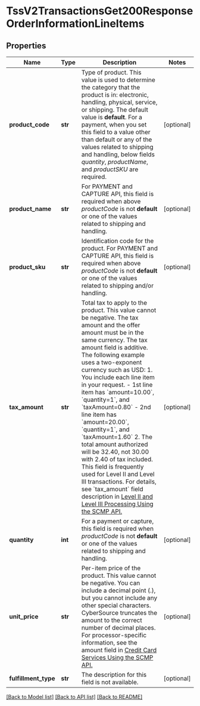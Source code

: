 # TssV2TransactionsGet200ResponseOrderInformationLineItems

## Properties
Name | Type | Description | Notes
------------ | ------------- | ------------- | -------------
**product_code** | **str** | Type of product. This value is used to determine the category that the product is in: electronic, handling, physical, service, or shipping. The default value is **default**.  For a payment, when you set this field to a value other than default or any of the values related to shipping and handling, below fields _quantity_, _productName_, and _productSKU_ are required.  | [optional] 
**product_name** | **str** | For PAYMENT and CAPTURE API, this field is required when above _productCode_ is not **default** or one of the values related to shipping and handling.  | [optional] 
**product_sku** | **str** | Identification code for the product. For PAYMENT and CAPTURE API, this field is required when above _productCode_ is not **default** or one of the values related to shipping and/or handling.  | [optional] 
**tax_amount** | **str** | Total tax to apply to the product. This value cannot be negative. The tax amount and the offer amount must be in the same currency. The tax amount field is additive.  The following example uses a two-exponent currency such as USD:  1. You include each line item in your request.     - 1st line item has &#x60;amount&#x3D;10.00&#x60;, &#x60;quantity&#x3D;1&#x60;, and &#x60;taxAmount&#x3D;0.80&#x60;     - 2nd line item has &#x60;amount&#x3D;20.00&#x60;, &#x60;quantity&#x3D;1&#x60;, and &#x60;taxAmount&#x3D;1.60&#x60; 2. The total amount authorized will be 32.40, not 30.00 with 2.40 of tax included.  This field is frequently used for Level II and Level III transactions.  For details, see &#x60;tax_amount&#x60; field description in [Level II and Level III Processing Using the SCMP API.](https://apps.cybersource.com/library/documentation/dev_guides/Level_2_3_SCMP_API/html/wwhelp/wwhimpl/js/html/wwhelp.htm)  | [optional] 
**quantity** | **int** | For a payment or capture, this field is required when _productCode_ is not **default** or one of the values related to shipping and handling.  | [optional] 
**unit_price** | **str** | Per-item price of the product. This value cannot be negative. You can include a decimal point (.), but you cannot include any other special characters. CyberSource truncates the amount to the correct number of decimal places.  For processor-specific information, see the amount field in [Credit Card Services Using the SCMP API.](http://apps.cybersource.com/library/documentation/dev_guides/CC_Svcs_SCMP_API/html)  | [optional] 
**fulfillment_type** | **str** | The description for this field is not available. | [optional] 

[[Back to Model list]](../README.md#documentation-for-models) [[Back to API list]](../README.md#documentation-for-api-endpoints) [[Back to README]](../README.md)



